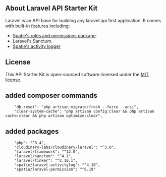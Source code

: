 ## About Laravel API Starter Kit

Laravel is an API base for building any laravel api first application. It comes with built-in features including:

-   [Spatie's roles and permissions package](https://spatie.be/docs/laravel-permission/v6/introduction).
-   Laravel's Sanctum.
-   [Spatie's activity logger](https://spatie.be/docs/laravel-activitylog/v4/introduction)

## License

This API Starter Kit is open-sourced software licensed under the [MIT license](https://opensource.org/licenses/MIT).

## added composer commands
```
    "db-reset": "php artisan migrate:fresh --force --ansi",
    "clear-system-cache": "php artisan config:clear && php artisan cache:clear && php artisan optimize:clear",
```

## added packages
```
    "php": "^8.4",
    "cloudinary-labs/cloudinary-laravel": "^3.0",
    "laravel/framework": "^12.0",
    "laravel/sanctum": "^4.1",
    "laravel/tinker": "^2.10.1",
    "spatie/laravel-activitylog": "^4.10",
    "spatie/laravel-permission": "^6.19"
```
